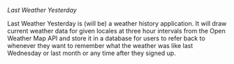  _Last Weather Yesterday_

Last Weather Yesterday is (will be) a weather history application. It will draw current weather data for given locales at three hour intervals from the Open Weather Map API and store it in a database for users to refer back to whenever they want to remember what the weather was like last Wednesday or last month or any time after they signed up.